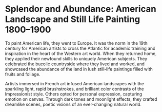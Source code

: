 # Splendor and Abundance: American Landscape and Still Life Painting 1800–1900

To paint American life, they went to Europe. It was the norm in the 19th century for American artists to cross the Atlantic for academic training and inspiration in the heart of the Western art world. When they returned home, they applied their newfound skills to uniquely American subjects. They celebrated the bucolic countryside where they lived and worked, and showcased the abundance of the land in lush still-life paintings filled with fruits and foliage.

Artists immersed in French art infused American landscapes with the sparkling light, rapid brushstrokes, and brilliant color contrasts of the Impressionist style. Others opted for personal expression, capturing emotion on canvas. Through dark tones and moonlight effects, they crafted dreamlike scenes, poetic visions of an ever-changing natural world.



